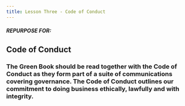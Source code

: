 ```yaml
---
title: Lesson Three - Code of Conduct
---
```



##### REPURPOSE FOR:  

## Code of Conduct

### The Green Book should be read together with the Code of Conduct as they form part of a suite of communications covering governance. The Code of Conduct outlines our commitment to doing business ethically, lawfully and with integrity.

